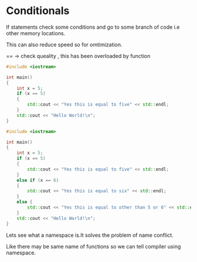 # Conditionals

If statements check some conditions and go to some branch of code i.e other memory locations.

This can also reduce speed so for omtimization.

== -> check queality , this has been overloaded by function

```c++
#include <iostream>

int main()
{
    int x = 5;
    if (x == 5)
    {
        std::cout << "Yes this is equal to five" << std::endl;
    }
    std::cout << "Hello World!\n";
}
```

```c++
#include <iostream>

int main()
{
    int x = 5;
    if (x == 5)
    {
        std::cout << "Yes this is equal to five" << std::endl;
    }
    else if (x == 6)
    {
        std::cout << "Yes this is equal to six" << std::endl;
    }
    else {
        std::cout << "Yes this is equal to other than 5 or 6" << std::endl;
    }
    std::cout << "Hello World!\n";
}
```

Lets see what a namespace is.It solves the problem of name conflict.

Like there may be same name of functions so we can tell compiler using namespace.
